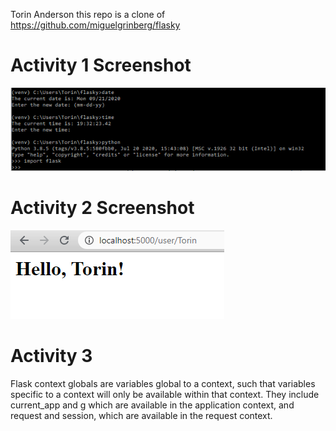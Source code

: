 Torin Anderson
this repo is a clone of
https://github.com/miguelgrinberg/flasky

# Activity 1 Screenshot

![picture](Activity1.png)

# Activity 2 Screenshot

![picture](Activity2.png)

# Activity 3
Flask context globals are variables global to a context, such that variables specific to a context will only be available within that context.
They include current_app and g which are available in the application context,
and request and session, which are available in the request context.
